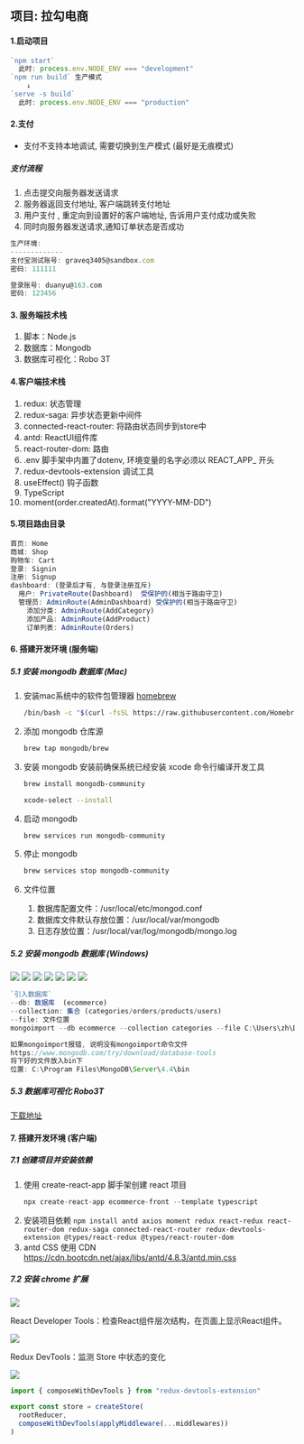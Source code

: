 
## 项目: 拉勾电商

#### 1.启动项目
```js
`npm start`
  此时: process.env.NODE_ENV === "development"
`npm run build` 生产模式
    ↓
`serve -s build`
  此时: process.env.NODE_ENV === "production"
```
#### 2.支付
- 支付不支持本地调试, 需要切换到生产模式 (最好是无痕模式)
##### 支付流程
1. 点击提交向服务器发送请求
2. 服务器返回支付地址, 客户端跳转支付地址
3. 用户支付 , 重定向到设置好的客户端地址, 告诉用户支付成功或失败
4. 同时向服务器发送请求,通知订单状态是否成功
```js
生产环境: 
-------------
支付宝测试账号: graveq3405@sandbox.com
密码: 111111

登录账号: duanyu@163.com
密码: 123456
```


#### 3. 服务端技术栈
1. 脚本：Node.js
2. 数据库：Mongodb
3. 数据库可视化：Robo 3T

#### 4.客户端技术栈
1. redux: 状态管理
2. redux-saga: 异步状态更新中间件
3. connected-react-router:  将路由状态同步到store中
4. antd: ReactUI组件库
5. react-router-dom: 路由
6. .env 脚手架中内置了dotenv, 环境变量的名字必须以 REACT_APP_ 开头
7. redux-devtools-extension 调试工具
8. useEffect() 钩子函数
9. TypeScript
10. moment(order.createdAt).format("YYYY-MM-DD")

#### 5.项目路由目录
```js
首页: Home
商城: Shop
购物车: Cart
登录: Signin 
注册: Signup 
dashboard: (登录后才有, 与登录注册互斥)
  用户: PrivateRoute(Dashboard)  受保护的(相当于路由守卫)
  管理员: AdminRoute(AdminDashboard) 受保护的(相当于路由守卫)
    添加分类: AdminRoute(AddCategory) 
    添加产品: AdminRoute(AddProduct) 
    订单列表: AdminRoute(Orders)
```

#### 6. 搭建开发环境 (服务端)
##### 5.1 安装 mongodb 数据库 (Mac)
1. 安装mac系统中的软件包管理器 [homebrew](https://brew.sh/index_zh-cn)
   ```bash
   /bin/bash -c "$(curl -fsSL https://raw.githubusercontent.com/Homebrew/install/master/install.sh)"
   ```
2. 添加 mongodb 仓库源
   ```bash
   brew tap mongodb/brew
   ```
3. 安装 mongodb
   安装前确保系统已经安装 xcode 命令行编译开发工具
   ```bash
   brew install mongodb-community
   ```
   ```bash
   xcode-select --install 
   ```
4. 启动 mongodb

   ```bash
   brew services run mongodb-community
   ```
5. 停止 mongodb
   ```bash
   brew services stop mongodb-community
   ```
6. 文件位置
   1. 数据库配置文件：/usr/local/etc/mongod.conf
   2. 数据库文件默认存放位置：/usr/local/var/mongodb
   3. 日志存放位置：/usr/local/var/log/mongodb/mongo.log

##### 5.2 安装 mongodb 数据库 (Windows)
<img src="./images/1.png"/>
<img src="./images/2.png"/>
<img src="./images/3.png"/>
<img src="./images/4.png"/>
<img src="./images/5.png"/>
<img src="./images/6.png"/>
<img src="./images/7.png"/>

```js
`引入数据库`
--db: 数据库  (ecommerce)
--collection: 集合 (categories/orders/products/users)
--file: 文件位置
mongoimport --db ecommerce --collection categories --file C:\Users\zh\Downloads\db\categories.json

如果mongoimport报错, 说明没有mongoimport命令文件
https://www.mongodb.com/try/download/database-tools
将下好的文件放入bin下
位置: C:\Program Files\MongoDB\Server\4.4\bin 
```

##### 5.3 数据库可视化 Robo3T
[下载地址](https://robomongo.org/download)

#### 7. 搭建开发环境 (客户端)
##### 7.1 创建项目并安装依赖

1. 使用 create-react-app 脚手架创建 react 项目
   ```js
   npx create-react-app ecommerce-front --template typescript 
   ```
2. 安装项目依赖
   `npm install antd axios moment redux react-redux react-router-dom redux-saga connected-react-router redux-devtools-extension @types/react-redux @types/react-router-dom`
3. antd CSS 使用 CDN
   https://cdn.bootcdn.net/ajax/libs/antd/4.8.3/antd.min.css

##### 7.2 安装 chrome 扩展

<img src="./images/8.png"/>

React Developer Tools：检查React组件层次结构，在页面上显示React组件。

<img src="./images/9.jpg"/>

Redux DevTools：监测 Store 中状态的变化

<img src="./images/10.jpg"/>

```js
import { composeWithDevTools } from "redux-devtools-extension"

export const store = createStore(
  rootReducer,
  composeWithDevTools(applyMiddleware(...middlewares))
)
```